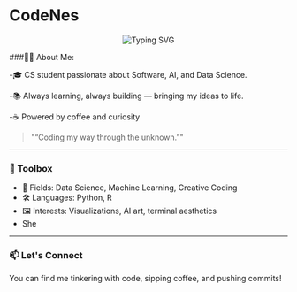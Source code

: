 # CodeNes

 <!-- Geniş terminal havası: siyah zemin, yeşil yazı, esprili satırlar -->
<p align="center">
  <img src="https://readme-typing-svg.demolab.com?font=Fira+Code&size=28&duration=3000&pause=1000&color=00FF00&background=000000&center=true&vCenter=true&width=1000&height=150&lines=Hello%2C+Git+Universe!;I+am+Nes+%F0%9F%92%BB;Code%2C+Visualize%2C+Repeat.;Welcome+to+my+terminal+playground." alt="Typing SVG" />
</p>


###👩‍💻 About Me:

-🎓 CS student passionate about Software, AI, and Data Science.

-📚 Always learning, always building — bringing my ideas to life.

-☕ Powered by coffee and curiosity
  
> "“Coding my way through the unknown.”"

---

### 🔧 Toolbox
- 🧠 Fields: Data Science, Machine Learning, Creative Coding  
- 🛠️ Languages: Python, R  
- 🖼️ Interests: Visualizations, AI art, terminal aesthetics  
- She

---

### 📫 Let's Connect
You can find me tinkering with code, sipping coffee, and pushing commits!
